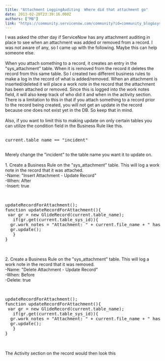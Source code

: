 ```yaml
---
title: "Attachment LoggingAuditing  Where did that attachment go"
date: 2013-02-20T23:39:16.000Z
authors: ["MB"]
link: "https://community.servicenow.com/community?id=community_blog&sys_id=ee6e22eddbd0dbc01dcaf3231f96196c"
---
```

<p>I was asked the other day if ServiceNow has any attachment auditing in place to see when an attachment was added or removed from a record. I was not aware of any, so I came up with the following. Maybe this can help someone else.<br /><br />When you attach something to a record, it creates an entry in the "sys_attachment" table. When it is removed from the record it deletes the record from this same table. So I created two different business rules to make a log in the record of what is added/removed. When an attachment is inserted/deleted it will place a work note in the record that the attachment has been attached or removed. Since this is logged into the work notes field, it will also keep track of who did it and when in the activity section. There is a limitation to this in that if you attach something to a record prior to the record being created, you will not get an update in the record because one does not exist yet in the DB. So keep that in mind.<br /><br />Also, if you want to limit this to making update on only certain tables you can utilize the condition field in the Business Rule like this. <br /><pre __default_attr="plain" __jive_macro_name="code" class="jive_text_macro jive_macro_code"><br />current.table_name == "incident"</pre><br />Merely change the "incident" to the table name you want it to update on.<br /><br />1. Create a Business Rule on the "sys_attachment" table. This will log a work note in the record that it was attached.<br /> -Name: "Insert Attachment - Update Record"<br /> -When: After<br /> -Insert: true<br /><pre __default_attr="plain" __jive_macro_name="code" class="jive_text_macro jive_macro_code"><br /><br />updateRecordForAttachment();<br />function updateRecordForAttachment(){<br /> var gr = new GlideRecord(current.table_name);<br />   if(gr.get(current.table_sys_id)){<br />  gr.work_notes = "Attachment: " + current.file_name + " has been attached.";<br />  gr.update();<br />   }<br />}<br /></pre><br /><br />2. Create a Business Rule on the "sys_attachment" table. This will log a work note in the record that it was removed.<br /> -Name: "Delete Attachment - Update Record"<br /> -When: Before<br /> -Delete: true<br /><pre __default_attr="plain" __jive_macro_name="code" class="jive_text_macro jive_macro_code"><br /><br />updateRecordForAttachment();<br />function updateRecordForAttachment(){<br /> var gr = new GlideRecord(current.table_name);<br />   if(gr.get(current.table_sys_id)){<br />  gr.work_notes = "Attachment: " + current.file_name + " has been removed.";<br />  gr.update();<br />   }<br />}<br /></pre><br /><br />The Activity section on the record would then look this<br /><img  alt="" class="jive-image" src="82d55cc6db9817049c9ffb651f961974.iix" /></p>
